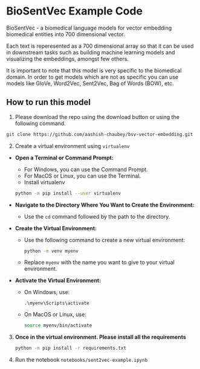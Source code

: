 # BioSentVec Example Code

BioSentVec - a biomedical language models for vector embedding biomedical entities into 700 dimensional vector. 

Each text is reperesented as a 700 dimensional array so that it can be used in downstream tasks such as building machine learning models and visualizing the embeddings, amongst few others. 

It is important to note that this model is very specific to the biomedical domain. In order to get models which are not as specific you can use models like GloVe, Word2Vec, Sent2Vec, Bag of Words (BOW), etc.

## How to run this model

1. Please download the repo using the download button or using the following command. 
```bash
git clone https://github.com/aashish-chaubey/bsv-vector-embedding.git
```
2. Create a virtual environment using `virtualenv`

 -  **Open a Terminal or Command Prompt:**
     - For Windows, you can use the Command Prompt.
     - For MacOS or Linux, you can use the Terminal.
     - Install virtualenv
    ```bash
    python -m pip install --user virtualenv
    ```

 -  **Navigate to the Directory Where You Want to Create the Environment:**
    - Use the `cd` command followed by the path to the directory.

- **Create the Virtual Environment:**
   - Use the following command to create a new virtual environment:
     ```bash
     python -m venv myenv
     ```
    - Replace `myenv` with the name you want to give to your virtual environment.

 - **Activate the Virtual Environment:**
   - On Windows, use:
     ```
     .\myenv\Scripts\activate
     ```
   - On MacOS or Linux, use:
     ```bash
     source myenv/bin/activate
     ```
3. **Once in the virtual environment. Please install all the requirements**
    ```bash
    python -m pip install -r requirements.txt
    ```

4. Run the notebook `notebooks/sent2vec-example.ipynb`
